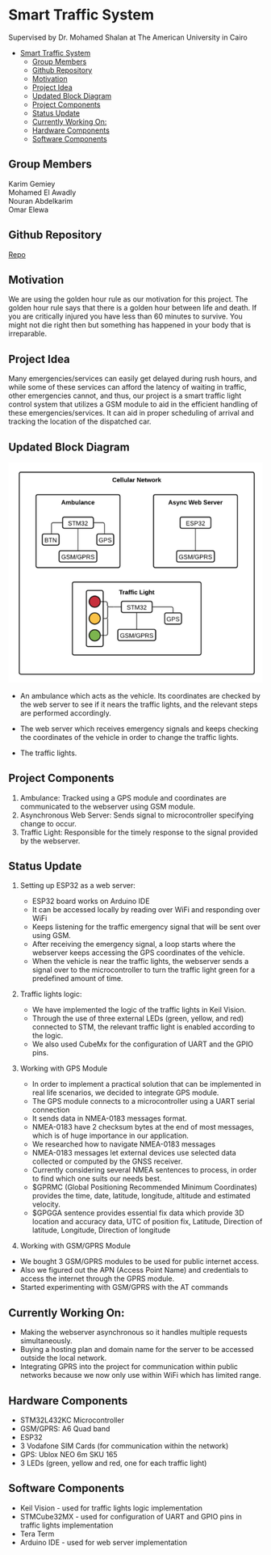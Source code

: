 # Smart Traffic System

Supervised by Dr. Mohamed Shalan at The American University in Cairo

- [Smart Traffic System](#smart-traffic-system)
  - [Group Members](#group-members)
  - [Github Repository](#github-repository)
  - [Motivation](#motivation)
  - [Project Idea](#project-idea)
  - [Updated Block Diagram](#updated-block-diagram)
  - [Project Components](#project-components)
  - [Status Update](#status-update)
  - [Currently Working On:](#currently-working-on)
  - [Hardware Components](#hardware-components)
  - [Software Components](#software-components)

## Group Members

Karim Gemiey\
Mohamed El Awadly\
Nouran Abdelkarim\
Omar Elewa

## Github Repository

[Repo](https://github.com/omarelewa/ES-Smart-Traffic/tree/master)

## Motivation

We are using the golden hour rule as our motivation for this project. The golden hour rule says that there is a golden hour between life and death. If you are critically injured you have less than 60 minutes to survive. You might not die right then but something has happened in your body that is irreparable.

## Project Idea

Many emergencies/services can easily get delayed during rush hours, and while some of these services can afford the latency of waiting in traffic, other emergencies cannot, and thus, our project is a smart traffic light control system that utilizes a GSM module to aid in the efficient handling of these emergencies/services. It can aid in proper scheduling of arrival and tracking the location of the dispatched car.

## Updated Block Diagram

![](https://github.com/omarelewa/ES-Smart-Traffic/blob/master/Screen%20Shot%202021-11-26%20at%2011.03.13%20PM.png)

- An ambulance which acts as the vehicle. Its coordinates are checked by the web server to see if it nears the traffic lights, and the relevant steps are performed accordingly.

- The web server which receives emergency signals and keeps checking the coordinates of the vehicle in order to change the traffic lights.

- The traffic lights.

## Project Components

1. Ambulance: Tracked using a GPS module and coordinates are communicated to the webserver using GSM module.
2. Asynchronous Web Server: Sends signal to microcontroller specifying change to occur.
3. Traffic Light: Responsible for the timely response to the signal provided by the webserver.

## Status Update

1. Setting up ESP32 as a web server:

   - ESP32 board works on Arduino IDE
   - It can be accessed locally by reading over WiFi and responding over WiFi
   - Keeps listening for the traffic emergency signal that will be sent over using GSM.
   - After receiving the emergency signal, a loop starts where the webserver keeps accessing the GPS coordinates of the vehicle.
   - When the vehicle is near the traffic lights, the webserver sends a signal over to the microcontroller to turn the traffic light green for a predefined amount of time.

2. Traffic lights logic:

   - We have implemented the logic of the traffic lights in Keil Vision.
   - Through the use of three external LEDs (green, yellow, and red) connected to STM, the relevant traffic light is enabled according to the logic.
   - We also used CubeMx for the configuration of UART and the GPIO pins.

3. Working with GPS Module

   - In order to implement a practical solution that can be implemented in real life scenarios, we decided to integrate GPS module.
   - The GPS module connects to a microcontroller using a UART serial connection
   - It sends data in NMEA-0183 messages format.
   - NMEA-0183 have 2 checksum bytes at the end of most messages, which is of huge importance in our application.
   - We researched how to navigate NMEA-0183 messages
   - NMEA-0183 messages let external devices use selected data collected or computed by the GNSS receiver.
   - Currently considering several NMEA sentences to process, in order to find which one suits our needs best.
   - $GPRMC (Global Positioning Recommended Minimum Coordinates) provides the time, date, latitude, longitude, altitude and estimated velocity.
   - $GPGGA sentence provides essential fix data which provide 3D location and accuracy data, UTC of position fix, Latitude, Direction of latitude, Longitude, Direction of longitude

4. Working with GSM/GPRS Module

- We bought 3 GSM/GPRS modules to be used for public internet access.
- Also we figured out the APN (Access Point Name) and credentials to access the internet through the GPRS module.
- Started experimenting with GSM/GPRS with the AT commands

## Currently Working On:

- Making the webserver asynchronous so it handles multiple requests simultaneously.
- Buying a hosting plan and domain name for the server to be accessed outside the local network.
- Integrating GPRS into the project for communication within public networks because we now only use within WiFi which has limited range.

## Hardware Components

- STM32L432KC Microcontroller
- GSM/GPRS: A6 Quad band
- ESP32
- 3 Vodafone SIM Cards (for communication within the network)
- GPS: Ublox NEO 6m SKU 165
- 3 LEDs (green, yellow and red, one for each traffic light)

## Software Components

- Keil Vision - used for traffic lights logic implementation
- STMCube32MX - used for configuration of UART and GPIO pins in traffic lights implementation
- Tera Term
- Arduino IDE - used for web server implementation
